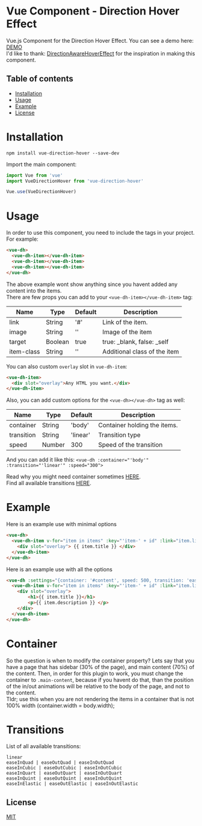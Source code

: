 # Vue Component - Direction Hover Effect

Vue.js Component for the Direction Hover Effect. You can see a demo here: <a href="https://bojanxmk.github.io/vue-direction-hover/demo" target="_blank">DEMO</a> <br/>
I'd like to thank: <a href="https://github.com/codrops/DirectionAwareHoverEffect" target="_blank">DirectionAwareHoverEffect</a> for the inspiration in making this component.

## Table of contents

- [Installation](#installation)
- [Usage](#usage)
- [Example](#example)
- [License](#license)

# Installation

```
npm install vue-direction-hover --save-dev
```

Import the main component:

```javascript
import Vue from 'vue'
import VueDirectionHover from 'vue-direction-hover'

Vue.use(VueDirectionHover)
```

# Usage
In order to use this component, you need to include the tags in your project. For example: 
```HTML
<vue-dh>
  <vue-dh-item></vue-dh-item>
  <vue-dh-item></vue-dh-item>
  <vue-dh-item></vue-dh-item>
</vue-dh>
```
The above example wont show anything since you havent added any content into the items. <br/>
There are few props you can add to your `<vue-dh-item></vue-dh-item>` tag:

| Name        | Type          | Default  | Description                  |
| ---         | ---           | ---      | ---                          |
| link        | String        | '#'      | Link of the item.            |
| image       | String        | ''       | Image of the item            |
| target      | Boolean       | true     | true: _blank, false: _self   |
| item-class  | String       | ''      | Additional class of the item |

You can also custom `overlay` slot in `vue-dh-item`:
```HTML
<vue-dh-item>
  <div slot="overlay">Any HTML you want.</div>
</vue-dh-item>
```

Also, you can add custom options for the `<vue-dh></vue-dh>` tag as well:

| Name             | Type          | Default        | Description                   |
| ---              | ---           | ---            | ---                           |
| container        | String        | 'body'         | Container holding the items.  |
| transition       | String        | 'linear'       | Transition type               |
| speed            | Number        | 300            | Speed of the transition       |

And you can add it like this:
`<vue-dh :container="'body'" :transition="'linear'" :speed="300">`

Read why you might need container sometimes [HERE](#container).<br/>
Find all available transitions [HERE](#transitions).

# Example
Here is an example use with minimal options
```html
<vue-dh>
  <vue-dh-item v-for="item in items" :key="'item-' + id" :link="item.link" :image="item.image">
  	<div slot="overlay"> {{ item.title }} </div>
  </vue-dh-item>
</vue-dh>
```

Here is an example use with all the options
```html
<vue-dh :settings="{container: '#content', speed: 500, transition: 'easeInElastic'}">
  <vue-dh-item v-for="item in items" :key="'item-' + id" :link="item.link" :image="item.image" :item-class="'additionalClass'">
  	<div slot="overlay">
  		<h1>{{ item.title }}</h1>
  		<p>{{ item.description }} </p>
  	</div>
  </vue-dh-item>
</vue-dh>
```

# Container
So the question is when to modify the container property? Lets say that you have a page that has sidebar (30% of the page), and main content (70%) of the content. Then, in order for this plugin to work, you must change the container to `.main-content`, because if you havent do that, than the position of the in/out animations will be relative to the body of the page, and not to the content. <br/>
Tldr; use this when you are not rendering the items in a container that is not 100% width (container.width = body.width);

# Transitions
List of all available transitions: 
```
linear
easeInQuad | easeOutQuad | easeInOutQuad 
easeInCubic | easeOutCubic | easeInOutCubic 
easeInQuart | easeOutQuart | easeInOutQuart
easeInQuint | easeOutQuint | easeInOutQuint 
easeInElastic | easeOutElastic | easeInOutElastic
```

## License

[MIT](http://opensource.org/licenses/MIT)
